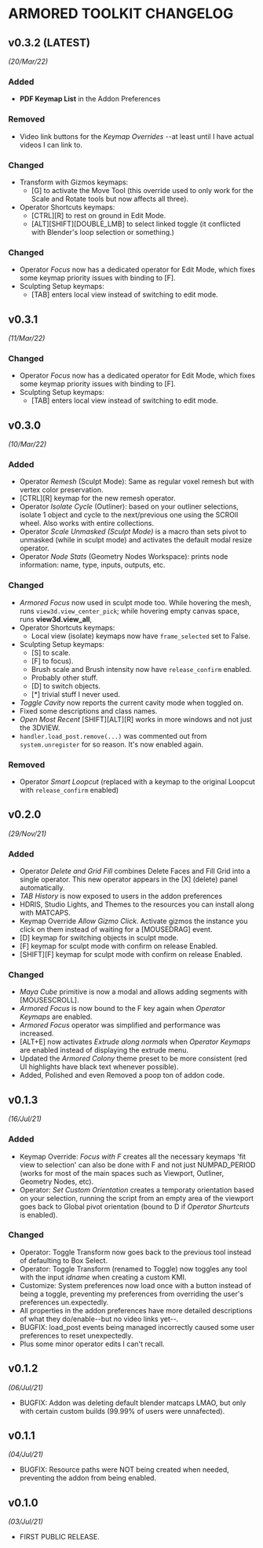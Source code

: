 # ARMORED TOOLKIT CHANGELOG


## v0.3.2 (LATEST)
*(20/Mar/22)*

### Added ###
- **PDF Keymap List** in the Addon Preferences

### Removed ###
- Video link buttons for the *Keymap Overrides* --at least until I have actual videos I can link to.

### Changed ###
- Transform with Gizmos keymaps:
    + [G] to activate the Move Tool (this override used to only work for the Scale and Rotate tools but now affects all three).
- Operator Shortcuts keymaps:
    - [CTRL][R] to rest on ground in Edit Mode.
    - [ALT][SHIFT][DOUBLE_LMB] to select linked toggle (it conflicted with Blender's loop selection or something.)



### Changed ###
- Operator *Focus* now has a dedicated operator for Edit Mode, which fixes some keymap priority issues with binding to [F].
- Sculpting Setup keymaps:
    + [TAB] enters local view instead of switching to edit mode.    


## v0.3.1
*(11/Mar/22)*

### Changed ###
- Operator *Focus* now has a dedicated operator for Edit Mode, which fixes some keymap priority issues with binding to [F].
- Sculpting Setup keymaps:
    + [TAB] enters local view instead of switching to edit mode.    


## v0.3.0
*(10/Mar/22)*

### Added ###
- Operator *Remesh* (Sculpt Mode): Same as regular voxel remesh but with vertex color preservation.
- [CTRL][R] keymap for the new remesh operator.
- Operator *Isolate Cycle* (Outliner): based on your outliner selections, isolate 1 object and cycle to the next/previous one using the SCROll wheel. Also works with entire collections.
- Operator *Scale Unmasked (Sculpt Mode)* is a macro than sets pivot to unmasked (while in sculpt mode) and activates the default modal resize operator.
- Operator *Node Stats* (Geometry Nodes Workspace): prints node information: name, type, inputs, outputs, etc.

### Changed ###
- *Armored Focus* now used in sculpt mode too. While hovering the mesh, runs `view3d.view_center_pick`; while hovering empty canvas space, runs **view3d.view_all**, 
- Operator Shortcuts keymaps:
    + Local view (isolate) keymaps now have `frame_selected` set to False.
- Sculpting Setup keymaps:
    + [S] to scale.
    + [F] to focus).
    + Brush scale and Brush intensity now have `release_confirm` enabled.
    + Probably other stuff.
    - [D] to switch objects.
    - [*] trivial stuff I never used.
- *Toggle Cavity* now reports the current cavity mode when toggled on.
- Fixed some descriptions and class names.
- *Open Most Recent* [SHIFT][ALT][R] works in more windows and not just the 3DVIEW.
- `handler.load_post.remove(...)` was commented out from `system.unregister` for so reason. It's now enabled again.

### Removed ###
- Operator *Smart Loopcut* (replaced with a keymap to the original Loopcut with `release_confirm` enabled)


## v0.2.0
*(29/Nov/21)*

### Added ###
- Operator *Delete and Grid Fill* combines Delete Faces and Fill Grid into a single operator. This new operator appears in the [X] (delete) panel automatically.
- *TAB History* is now exposed to users in the addon preferences
- HDRIS, Studio Lights, and Themes to the resources you can install along with MATCAPS.
- Keymap Override *Allow Gizmo Click*. Activate gizmos the instance you click on them instead of waiting for a [MOUSEDRAG] event.
- [D] keymap for switching objects in sculpt mode.
- [F] keymap for sculpt mode with confirm on release Enabled.
- [SHIFT][F] keymap for sculpt mode with confirm on release Enabled.

### Changed ###
- *Maya Cube* primitive is now a modal and allows adding segments with [MOUSESCROLL].
- *Armored Focus* is now bound to the F key again when *Operator Keymaps* are enabled.
- *Armored Focus* operator was simplified and performance was increased.
- [ALT+E] now activates *Extrude along normals* when *Operator Keymaps* are enabled instead of displaying the extrude menu.
- Updated the *Armored Colony* theme preset to be more consistent (red UI highlights have black text whenever possible).
- Added, Polished and even Removed a poop ton of addon code.


## v0.1.3
*(16/Jul/21)*

### Added ###
- Keymap Override: *Focus with F* creates all the necessary keymaps 'fit view to selection' can also be done with F and not just NUMPAD_PERIOD (works for most of the main spaces such as Viewport, Outliner, Geometry Nodes, etc).
- Operator: *Set Custom Orientation* creates a temporaty orientation based on your selection, running the script from an empty area of the viewport goes back to Global pivot orientation (bound to D if *Operator Shurtcuts* is enabled).

### Changed ###
- Operator: Toggle Transform now goes back to the previous tool instead of defaulting to Box Select.
- Operator: Toggle Transform (renamed to Toggle) now toggles any tool with the input *idname* when creating a custom KMI.
- Customize: System preferences now load once with a button instead of being a toggle, preventing my preferences from overriding the user's preferences un.expectedly.
- All properties in the addon preferences have more detailed descriptions of what they do/enable--but no video links yet--.
- BUGFIX: load_post events being managed incorrectly caused some user preferences to reset unexpectedly.
- Plus some minor operator edits I can't recall.


## v0.1.2
*(06/Jul/21)*
- BUGFIX: Addon was deleting default blender matcaps LMAO, but only with certain custom builds (99.99% of users were unnafected).


## v0.1.1
*(04/Jul/21)*
- BUGFIX: Resource paths were NOT being created when needed, preventing the addon from being enabled.


## v0.1.0
*(03/Jul/21)*
- FIRST PUBLIC RELEASE.

